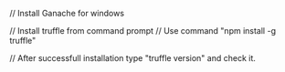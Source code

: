 // Install Ganache for windows 

// Install truffle from command prompt 
// Use command "npm install -g truffle" 

// After successfull installation type "truffle version" and check it.
